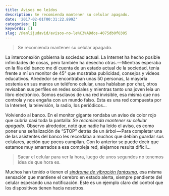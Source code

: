 ```yaml
---
title: Avisos no leídos
description: Se recomienda mantener su celular apagado.
date: '2017-02-01T00:31:22.899Z'
categories: []
keywords: []
slug: /@anlijudavid/avisos-no-le%C3%ADdos-4075db0f0305
---
```


> Se recomienda mantener su celular apagado.

La interconexión gobierna la sociedad actual. La Internet ha hecho posible infinidades de cosas, pero también ha desecho otras. — Mientras esperaba en la fila del banco me dí cuenta de un estado actual de la sociedad, tenia frente a mí un monitor de 45" que mostraba publicidad, consejos y vídeos educativos. Alrededor se encontraban unas 50 personas, la mayoría sostenía en sus manos un teléfono celular, unas hablaban por chat, otros revisaban sus perfiles en redes sociales y mientras tanto una joven leía un libro electrónico. Somos esclavos de una red invisible, esa misma que nos controla y nos engaña con un mundo falso. Esta es una red compuesta por la Internet, la televisión, la radio, los periódicos…

Volviendo al banco. En el monitor gigante rondaba un aviso de color rojo que cubría casi toda la pantalla: _Se recomienda mantener su celular apagado._ Observo alrededor, noté que nadie ha leído el aviso, es como poner una señalización de “STOP” detrás de un árbol — Para completar una de las asistentes del banco les recordaba a muchos que debían guardar sus celulares, acción que pocos cumplían. Con lo anterior se puede decir que estamos muy amarrados a esa compleja red, alejarnos resulta difícil…

> Sacar el celular para ver la hora, luego de unos segundos no tenemos idea de que hora es.

Muchos han tenido o tienen el [_síndrome de vibración fantasma_](https://hipertextual.com/2015/09/sindrome-vibracion-fantasma)_,_ esa misma sensación que mantiene el cerebro en estado alerta, siempre pendiente del celular esperando una notificación. Este es un ejemplo claro del control que los dispositivos tienen hacia nosotros.